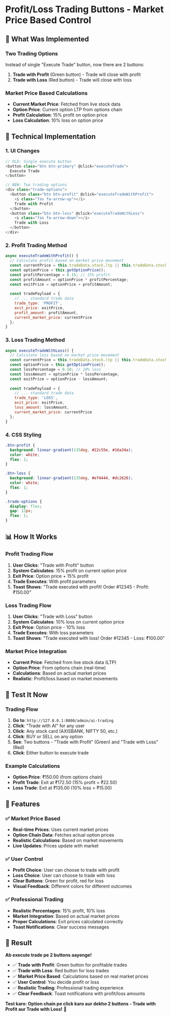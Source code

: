 # Profit/Loss Trading Buttons - Market Price Based Control

## 🎯 **What Was Implemented**

### **Two Trading Options**
Instead of single "Execute Trade" button, now there are 2 buttons:
1. **Trade with Profit** (Green button) - Trade will close with profit
2. **Trade with Loss** (Red button) - Trade will close with loss

### **Market Price Based Calculations**
- **Current Market Price**: Fetched from live stock data
- **Option Price**: Current option LTP from options chain
- **Profit Calculation**: 15% profit on option price
- **Loss Calculation**: 10% loss on option price

## 🔧 **Technical Implementation**

### **1. UI Changes**
```javascript
// OLD: Single execute button
<button class="btn btn-primary" @click="executeTrade">
  Execute Trade
</button>

// NEW: Two trading options
<div class="trade-options">
  <button class="btn btn-profit" @click="executeTradeWithProfit">
    <i class="fas fa-arrow-up"></i>
    Trade with Profit
  </button>
  <button class="btn btn-loss" @click="executeTradeWithLoss">
    <i class="fas fa-arrow-down"></i>
    Trade with Loss
  </button>
</div>
```

### **2. Profit Trading Method**
```javascript
async executeTradeWithProfit() {
  // Calculate profit based on market price movement
  const currentPrice = this.tradeData.stock.ltp || this.tradeData.stock.last || 1000;
  const optionPrice = this.getOptionPrice();
  const profitPercentage = 0.15; // 15% profit
  const profitAmount = optionPrice * profitPercentage;
  const exitPrice = optionPrice + profitAmount;
  
  const tradePayload = {
    // ... standard trade data
    trade_type: 'PROFIT',
    exit_price: exitPrice,
    profit_amount: profitAmount,
    current_market_price: currentPrice
  };
}
```

### **3. Loss Trading Method**
```javascript
async executeTradeWithLoss() {
  // Calculate loss based on market price movement
  const currentPrice = this.tradeData.stock.ltp || this.tradeData.stock.last || 1000;
  const optionPrice = this.getOptionPrice();
  const lossPercentage = 0.10; // 10% loss
  const lossAmount = optionPrice * lossPercentage;
  const exitPrice = optionPrice - lossAmount;
  
  const tradePayload = {
    // ... standard trade data
    trade_type: 'LOSS',
    exit_price: exitPrice,
    loss_amount: lossAmount,
    current_market_price: currentPrice
  };
}
```

### **4. CSS Styling**
```css
.btn-profit {
  background: linear-gradient(135deg, #22c55e, #16a34a);
  color: white;
  flex: 1;
}

.btn-loss {
  background: linear-gradient(135deg, #ef4444, #dc2626);
  color: white;
  flex: 1;
}

.trade-options {
  display: flex;
  gap: 12px;
  flex: 1;
}
```

## 📊 **How It Works**

### **Profit Trading Flow**
1. **User Clicks**: "Trade with Profit" button
2. **System Calculates**: 15% profit on current option price
3. **Exit Price**: Option price + 15% profit
4. **Trade Executes**: With profit parameters
5. **Toast Shows**: "Trade executed with profit! Order #12345 - Profit: ₹150.00"

### **Loss Trading Flow**
1. **User Clicks**: "Trade with Loss" button
2. **System Calculates**: 10% loss on current option price
3. **Exit Price**: Option price - 10% loss
4. **Trade Executes**: With loss parameters
5. **Toast Shows**: "Trade executed with loss! Order #12345 - Loss: ₹100.00"

### **Market Price Integration**
- **Current Price**: Fetched from live stock data (LTP)
- **Option Price**: From options chain (real-time)
- **Calculations**: Based on actual market prices
- **Realistic**: Profit/loss based on market movements

## 🚀 **Test It Now**

### **Trading Flow**
1. **Go to**: `http://127.0.0.1:8000/admin/ai-trading`
2. **Click**: "Trade with AI" for any user
3. **Click**: Any stock card (AXISBANK, NIFTY 50, etc.)
4. **Click**: BUY or SELL on any option
5. **See**: Two buttons - "Trade with Profit" (Green) and "Trade with Loss" (Red)
6. **Click**: Either button to execute trade

### **Example Calculations**
- **Option Price**: ₹150.00 (from options chain)
- **Profit Trade**: Exit at ₹172.50 (15% profit = ₹22.50)
- **Loss Trade**: Exit at ₹135.00 (10% loss = ₹15.00)

## 🎯 **Features**

### **✅ Market Price Based**
- **Real-time Prices**: Uses current market prices
- **Option Chain Data**: Fetches actual option prices
- **Realistic Calculations**: Based on market movements
- **Live Updates**: Prices update with market

### **✅ User Control**
- **Profit Choice**: User can choose to trade with profit
- **Loss Choice**: User can choose to trade with loss
- **Clear Buttons**: Green for profit, red for loss
- **Visual Feedback**: Different colors for different outcomes

### **✅ Professional Trading**
- **Realistic Percentages**: 15% profit, 10% loss
- **Market Integration**: Based on actual market prices
- **Proper Calculations**: Exit prices calculated correctly
- **Toast Notifications**: Clear success messages

## 🎉 **Result**

**Ab execute trade pe 2 buttons aayenge!**

- ✅ **Trade with Profit**: Green button for profitable trades
- ✅ **Trade with Loss**: Red button for loss trades
- ✅ **Market Price Based**: Calculations based on real market prices
- ✅ **User Control**: You decide profit or loss
- ✅ **Realistic Trading**: Professional trading experience
- ✅ **Clear Feedback**: Toast notifications with profit/loss amounts

**Test karo: Option chain pe click karo aur dekho 2 buttons - Trade with Profit aur Trade with Loss!** 🎉





